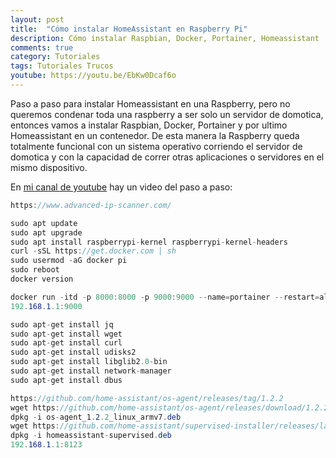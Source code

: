 ```yaml
---
layout: post
title:  "Cómo instalar HomeAssistant en Raspberry Pi"
description: Cómo instalar Raspbian, Docker, Portainer, Homeassistant
comments: true
category: Tutoriales
tags: Tutoriales Trucos
youtube: https://youtu.be/EbKw0Dcaf6o
---
```

Paso a paso para instalar Homeassistant en una Raspberry, pero no queremos condenar toda una raspberry a ser solo un servidor de domotica, entonces vamos a instalar Raspbian, Docker, Portainer y por ultimo Homeassistant en un contenedor. De esta manera la Raspberry queda totalmente funcional con un sistema operativo corriendo el servidor de domotica y con la capacidad de correr otras aplicaciones o servidores en el mismo dispositivo.

En <a target="_blank" href="{{ page.youtube }}">mi canal de youtube</a> hay un video del paso a paso:

```C#
https://www.advanced-ip-scanner.com/

sudo apt update
sudo apt upgrade
sudo apt install raspberrypi-kernel raspberrypi-kernel-headers
curl -sSL https://get.docker.com | sh
sudo usermod -aG docker pi
sudo reboot
docker version

docker run -itd -p 8000:8000 -p 9000:9000 --name=portainer --restart=always -v /var/run/docker.sock:/var/run/docker.sock -v /docker/portainer:/data portainer/portainer-ce
192.168.1.1:9000

sudo apt-get install jq
sudo apt-get install wget
sudo apt-get install curl
sudo apt-get install udisks2
sudo apt-get install libglib2.0-bin
sudo apt-get install network-manager
sudo apt-get install dbus

https://github.com/home-assistant/os-agent/releases/tag/1.2.2
wget https://github.com/home-assistant/os-agent/releases/download/1.2.2/os-agent_1.2.2_linux_armv7.deb
dpkg -i os-agent_1.2.2_linux_armv7.deb
wget https://github.com/home-assistant/supervised-installer/releases/latest/download/homeassistant-supervised.deb
dpkg -i homeassistant-supervised.deb
192.168.1.1:8123
```
